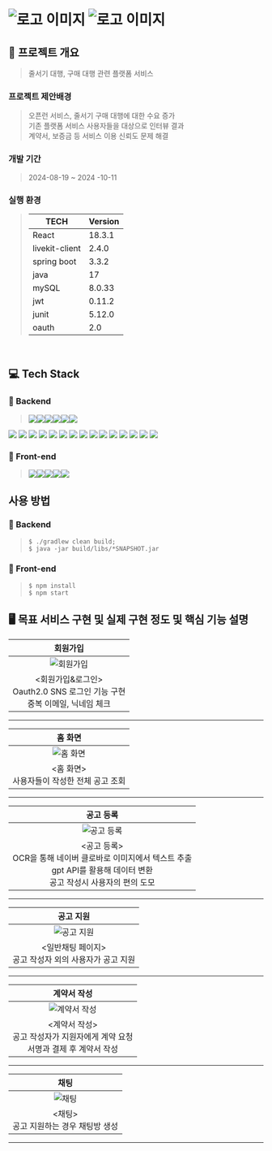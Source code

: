 # ![로고 이미지](./frontend/public/image/MainCardList.png) ![로고 이미지](./frontend/public/image/logo-profile.png)


##  🎥 프로젝트 개요
> 줄서기 대행, 구매 대행 관련 플랫폼 서비스

### 프로젝트 제안배경
> 오픈런 서비스, 줄서기 구매 대행에 대한 수요 증가<br/> 기존 플랫폼 서비스 사용자들을 대상으로 인터뷰 결과<br/> 계약서, 보증금 등 서비스 이용 신뢰도 문제 해결

### 개발 기간
> 2024-08-19 ~ 2024 -10-11

### 실행 환경 
> |   TECH    | Version  |
> | --------- | ---------|
> |   React  |  18.3.1 |
> |   livekit-client     |  2.4.0  |
> |   spring boot   | 3.3.2  |
> |    java  | 17 |
> |    mySQL  | 8.0.33  |
> |   jwt  | 0.11.2  |
> |   junit | 5.12.0   |
> |   oauth  | 2.0   |


</br>

## 💻 Tech Stack
### 🔐 Backend
><img src="https://img.shields.io/badge/java-007396?style=for-the-badge&logo=java&logoColor=white"><img src="https://img.shields.io/badge/mysql-4479A1?style=for-the-badge&logo=mysql&logoColor=white"><img src="https://img.shields.io/badge/spring-6DB33F?style=for-the-badge&logo=spring&logoColor=white"><img src="https://img.shields.io/badge/amazonaws-232F3E?style=for-the-badge&logo=amazonaws&logoColor=white"><img src="https://img.shields.io/badge/Kakao Develop-FFCD00?style=for-the-badge&logo=kakao&logoColor=black"><img src="https://img.shields.io/badge/java-007396?style=for-the-badge&logo=java&logoColor=white"> 
<img src="https://img.shields.io/badge/gradle-02303A?style=for-the-badge&logo=gradle&logoColor=white">
<img src="https://img.shields.io/badge/SPRING BOOT-6DB33F?style=for-the-badge&logo=SPRING BOOT&logoColor=white">
<img src="https://img.shields.io/badge/springsecurity-6DB33F?style=for-the-badge&logo=springsecurity&logoColor=white">
<img src="https://img.shields.io/badge/mysql-4479A1?style=for-the-badge&logo=mysql&logoColor=white">
<img src="https://img.shields.io/badge/redis-DC382D?style=for-the-badge&logo=redis&logoColor=white">
<img src="https://img.shields.io/badge/amazonrds-527FFF?style=for-the-badge&logo=amazonrds&logoColor=white">
<img src="https://img.shields.io/badge/amazonec2-FF9900?style=for-the-badge&logo=amazonec2&logoColor=white">
<img src="https://img.shields.io/badge/Kakao Develop-FFCD00?style=for-the-badge&logo=kakao&logoColor=black">
<img src="https://img.shields.io/badge/JWT-000000?style=for-the-badge&logo=jsonwebtokens&logoColor=white">
<img src="https://img.shields.io/badge/WebSocket-000000?style=for-the-badge&logo=&logoColor=white"/>
<img src="https://img.shields.io/badge/Stomp-000000?style=for-the-badge&logo=&logoColor=white"/>
<img src="https://img.shields.io/badge/SMTP-000000?style=for-the-badge&logo=&logoColor=white"/>
<img src="https://img.shields.io/badge/Query_DSL-2C5BB4?style=for-the-badge&logoColor=white">
<img src="https://img.shields.io/badge/Swagger-85EA2D?style=for-the-badge&logo=swagger&logoColor=black">
<img src="https://img.shields.io/badge/Docker-2496ED?style=for-the-badge&logo=docker&logoColor=white">


### 🌅 Front-end
> <img src="https://img.shields.io/badge/next.js-000000?style=for-the-badge&logo=next.js&logoColor=white"><img src="https://img.shields.io/badge/Axios-5A29E4?style=for-the-badge&logo=Axios&logoColor=white"><img src="https://img.shields.io/badge/TypeScript-3178C6?style=for-the-badge&logo=TypeSctipr&logoColor=white"><img src="https://img.shields.io/badge/CSS Modules-000000?style=for-the-badge&logo=CSS Modules&logoColor=white"><img src="https://img.shields.io/badge/WebSocket-000000?style=for-the-badge&logo=&logoColor=white"/>

## 사용 방법
### 🔐 Backend
> ```
> $ ./gradlew clean build;
> $ java -jar build/libs/*SNAPSHOT.jar
> ```
### 🌅 Front-end
> ```
> $ npm install
> $ npm start
> ```


## 🖥️ 목표 서비스 구현 및 실제 구현 정도 및 핵심 기능 설명

|회원가입|
| :---: |
|![회원가입](./frontend/public/image/login.jpg)|
|<회원가입&로그인> <br/> Oauth2.0 SNS 로그인 기능 구현 <br /> 중복 이메일, 닉네임 체크 |
<hr>

|홈 화면|
| :---: |
|![홈 화면](./frontend/public/image/recruit.jpg)|
| <홈 화면> <br /> 사용자들이 작성한 전체 공고 조회 <br />|
<hr>

|공고 등록|
| :---: |
|![공고 등록](./frontend/public/image/ocr.jpg)|
| <공고 등록> <br /> OCR을 통해 네이버 클로바로 이미지에서 텍스트 추출 <br /> gpt API를 활용해 데이터 변환 <br /> 공고 작성시 사용자의 편의 도모 <br />|
<hr>

|공고 지원|
| :---: |
|![공고 지원](./frontend/public/image/detailrecruit.jpg)|
| <일반채팅 페이지> <br /> 공고 작성자 외의 사용자가 공고 지원 <br /> |
<hr>

|계약서 작성|
| :---: |
|![계약서 작성](./frontend/public/image/signature.jpg)|
| <계약서 작성> <br /> 공고 작성자가 지원자에게 계약 요청 <br /> 서명과 결제 후 계약서 작성 <br />  |
<hr>

|채팅|
| :---: |
|![채팅](./frontend/public/image/chatdetail.jpg)|
| <채팅> <br /> 공고 지원하는 경우 채팅방 생성 <br />   |
<hr>
